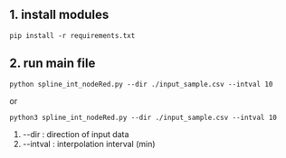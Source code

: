 ## 1. install modules

    pip install -r requirements.txt


## 2. run main file

    python spline_int_nodeRed.py --dir ./input_sample.csv --intval 10

  or 

    python3 spline_int_nodeRed.py --dir ./input_sample.csv --intval 10

   1) --dir : direction of input data
   2) --intval : interpolation interval (min) 
